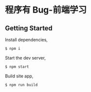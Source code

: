 # 程序有 Bug-前端学习

## Getting Started

Install dependencies,

```bash
$ npm i
```

Start the dev server,

```bash
$ npm start
```

Build site app,

```bash
$ npm run build
```
